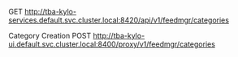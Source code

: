 GET http://tba-kylo-services.default.svc.cluster.local:8420/api/v1/feedmgr/categories

Category Creation
POST http://tba-kylo-ui.default.svc.cluster.local:8400/proxy/v1/feedmgr/categories